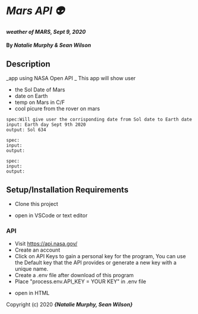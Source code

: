 # _Mars API 👽_

#### _weather of MARS, Sept 9, 2020_

#### By _**Natalie Murphy & Sean Wilson**_

## Description

_app using NASA Open API _
This app will show user

- the Sol Date of Mars
- date on Earth
- temp on Mars in C/F
- cool picure from the rover on mars

```
spec:Will give user the corrisponding date from Sol date to Earth date
input: Earth day Sept 9th 2020
output: Sol 634
```

```
spec:
input:
output:
```

```
spec:
input:
output:
```

## Setup/Installation Requirements

- Clone this project

- open in VSCode or text editor

### API

- Visit https://api.nasa.gov/
- Create an account
- Click on API Keys to gain a personal key for the program, You can use the Default key that the API provides or generate a new key with a unique name.
- Create a .env file after download of this program
- Place "process.env.API_KEY = YOUR KEY" in .env file

* open in HTML

Copyright (c) 2020 **_{Natalie Murphy, Sean Wilson}_**
